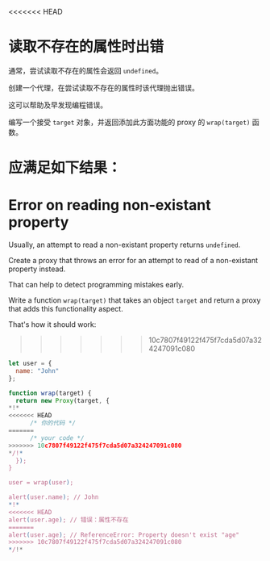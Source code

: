 <<<<<<< HEAD
# 读取不存在的属性时出错

通常，尝试读取不存在的属性会返回 `undefined`。

创建一个代理，在尝试读取不存在的属性时该代理抛出错误。

这可以帮助及早发现编程错误。

编写一个接受 `target` 对象，并返回添加此方面功能的 proxy 的 `wrap(target)` 函数。

应满足如下结果：
=======
# Error on reading non-existant property

Usually, an attempt to read a non-existant property returns `undefined`.

Create a proxy that throws an error for an attempt to read of a non-existant property instead.

That can help to detect programming mistakes early.

Write a function `wrap(target)` that takes an object `target` and return a proxy that adds this functionality aspect.

That's how it should work:
>>>>>>> 10c7807f49122f475f7cda5d07a324247091c080

```js
let user = {
  name: "John"
};

function wrap(target) {
  return new Proxy(target, {
*!*
<<<<<<< HEAD
      /* 你的代码 */
=======
      /* your code */
>>>>>>> 10c7807f49122f475f7cda5d07a324247091c080
*/!*
  });
}

user = wrap(user);

alert(user.name); // John
*!*
<<<<<<< HEAD
alert(user.age); // 错误：属性不存在
=======
alert(user.age); // ReferenceError: Property doesn't exist "age"
>>>>>>> 10c7807f49122f475f7cda5d07a324247091c080
*/!*
```
